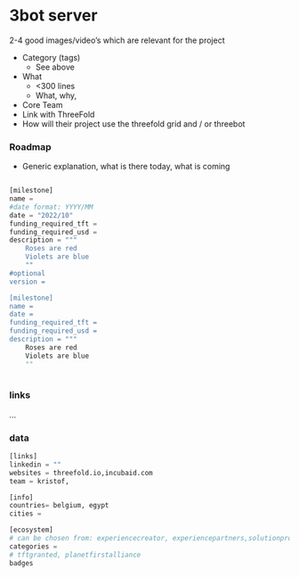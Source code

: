 # 3bot server


2-4 good images/video’s which are relevant for the project

- Category (tags)
    - See above
- What
    - <300 lines
    - What, why, 
- Core Team
- Link with ThreeFold
- How will their project use the threefold grid and / or threebot

### Roadmap

- Generic explanation, what is there today, what is coming

```python

[milestone]
name = 
#date format: YYYY/MM 
date = "2022/10"
funding_required_tft = 
funding_required_usd = 
description = """
    Roses are red
    Violets are blue
    ""
#optional
version = 

[milestone]
name = 
date =
funding_required_tft = 
funding_required_usd = 
description = """
    Roses are red
    Violets are blue
    ""
    
```
    
### links

...

### data

```python
[links]
linkedin = ""
websites = threefold.io,incubaid.com
team = kristof,

[info]
countries= belgium, egypt
cities = 

[ecosystem]
# can be chosen from: experiencecreator, experiencepartners,solutionprovider,farmer,systemintegrator
categories = 
# tftgranted, planetfirstalliance
badges


```
